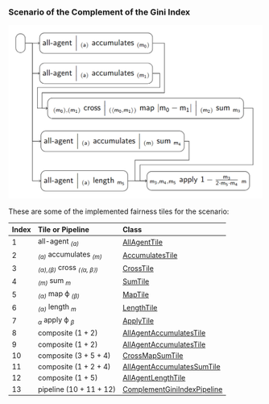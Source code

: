 ### Scenario of the Complement of the Gini Index

![complement_gini_index](complement_gini_index.png)

These are some of the implemented fairness tiles for the scenario:

| Index | Tile or Pipeline                                 | Class                                                      |
|:------|:-------------------------------------------------|:-----------------------------------------------------------|
| 1     | all-agent <sub>*(a)*</sub>                       | [AllAgentTile][AllAgentTile]                               |
| 2     | <sub>*(a)*</sub> accumulates <sub>*(m)*</sub>    | [AccumulatesTile][AccumulatesTile]                         |
| 3     | <sub>*(α),(β)*</sub> cross <sub>*(⟨α, β⟩)*</sub> | [CrossTile][CrossTile]                                     |
| 4     | <sub>*(m)*</sub> sum <sub>*m*</sub>              | [SumTile][SumTile]                                         |
| 5     | <sub>*(α)*</sub> map ϕ <sub>*(β)*</sub>          | [MapTile][MapTile]                                         |
| 6     | <sub>*(α)*</sub> length <sub>*m*</sub>           | [LengthTile][LengthTile]                                   |
| 7     | <sub>*α*</sub> apply ϕ <sub>*β*</sub>            | [ApplyTile][ApplyTile]                                     |
| 8     | composite (1 + 2)                                | [AllAgentAccumulatesTile][AllAgentAccumulatesTile]         |
| 9     | composite (1 + 2)                                | [AllAgentAccumulatesTile][AllAgentAccumulatesTile]         |
| 10    | composite (3 + 5 + 4)                            | [CrossMapSumTile][CrossMapSumTile]                         |
| 11    | composite (1 + 2 + 4)                            | [AllAgentAccumulatesSumTile][AllAgentAccumulatesSumTile]   |
| 12    | composite (1 + 5)                                | [AllAgentLengthTile][AllAgentLengthTile]                   |
| 13    | pipeline (10 + 11 + 12)                          | [ComplementGiniIndexPipeline][ComplementGiniIndexPipeline] |

[AllAgentTile]: https://github.com/julianmendez/tiles/blob/master/core/src/main/scala/soda/tiles/fairness/tile/constant/AllAgentTile.soda

[AccumulatesTile]: https://github.com/julianmendez/tiles/blob/master/core/src/main/scala/soda/tiles/fairness/tile/composite/AccumulatesTile.soda

[CrossTile]: https://github.com/julianmendez/tiles/blob/master/core/src/main/scala/soda/tiles/fairness/tile/primitive/CrossTile.soda

[SumTile]: https://github.com/julianmendez/tiles/blob/master/core/src/main/scala/soda/tiles/fairness/tile/derived/fold/SumTile.soda

[MapTile]: https://github.com/julianmendez/tiles/blob/master/core/src/main/scala/soda/tiles/fairness/tile/primitive/MapTile.soda

[LengthTile]: https://github.com/julianmendez/tiles/blob/master/core/src/main/scala/soda/tiles/fairness/tile/derived/fold/LengthTile.soda

[ApplyTile]: https://github.com/julianmendez/tiles/blob/master/core/src/main/scala/soda/tiles/fairness/tile/primitive/ApplyTile.soda

[AllAgentAccumulatesTile]: https://github.com/julianmendez/tiles/blob/master/examples/src/main/scala/soda/tiles/fairness/example/pipeline/complementginiindex/AllAgentAccumulatesTile.soda

[CrossMapSumTile]: https://github.com/julianmendez/tiles/blob/master/examples/src/main/scala/soda/tiles/fairness/example/pipeline/complementginiindex/CrossMapSumTile.soda

[AllAgentAccumulatesSumTile]: https://github.com/julianmendez/tiles/blob/master/examples/src/main/scala/soda/tiles/fairness/example/pipeline/complementginiindex/AllAgentAccumulatesSumTile.soda

[AllAgentLengthTile]: https://github.com/julianmendez/tiles/blob/master/examples/src/main/scala/soda/tiles/fairness/example/pipeline/complementginiindex/AllAgentLengthTile.soda

[ComplementGiniIndexPipeline]: https://github.com/julianmendez/tiles/blob/master/examples/src/main/scala/soda/tiles/fairness/example/pipeline/complementginiindex/ComplementGiniIndexPipeline.soda


